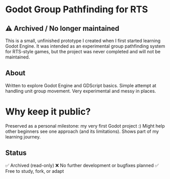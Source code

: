 # Godot Group Pathfinding for RTS
## ⚠️ Archived / No longer maintained

This is a small, unfinished prototype I created when I first started learning Godot Engine. It was intended as an experimental group pathfinding system for RTS-style games, but the project was never completed and will not be maintained.

## About
Written to explore Godot Engine and GDScript basics.
Simple attempt at handling unit group movement.
Very experimental and messy in places.

# Why keep it public?
Preserved as a personal milestone: my very first Godot project :)
Might help other beginners see one approach (and its limitations).
Shows part of my learning journey.

## Status
✅ Archived (read-only)
❌ No further development or bugfixes planned
✅ Free to study, fork, or adapt

